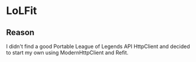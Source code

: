# LoLFit

## Reason

I didn't find a good Portable League of Legends API HttpClient and decided to start my own using ModernHttpClient and Refit.
